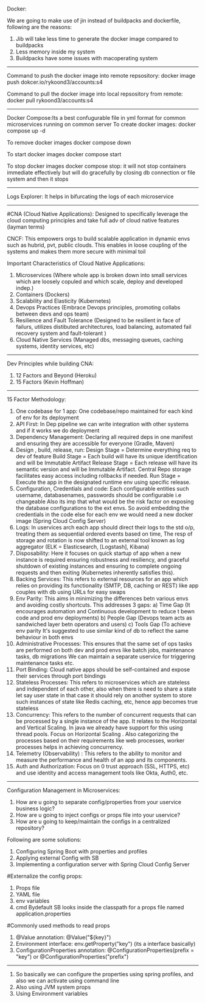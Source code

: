 Docker:

We are going to make use of jin instead of buildpacks and dockerfile, following are the reasons:

1) Jib will take less time to generate the docker image compared to buildpacks
2) Less memory inside my system
3) Buildpacks have some issues with macoperating system


-----------------------------------------------------------------------------------------------------------------------------

Command to push the docker image into remote repsository:
docker image push dokcer.io/rykoond3/accounts:s4

Command to pull the docker image into local repsository from remote:
docker pull rykoond3/accounts:s4

-----------------------------------------------------------------------------------------------------------------------------

Docker Compose:Its a best confugurable file in yml format for common microservices running on common server
To create docker images:
docker compose up -d

To remove docker images
docker compose down

To start docker images
docker compose start

To stop docker images
docker compose stop: it will not stop containers immediate effectively but will do gracefully by closing db connection or file system and then it stops

-----------------------------------------------------------------------------------------------------------------------------

Logs Explorer:
It helps in bifurcating the logs of each microservice

-----------------------------------------------------------------------------------------------------------------------------

#CNA (Cloud Native Applications):
Designed to specifically leverage the cloud computing principles and take full adv of cloud native features (layman terms)

CNCF:
This empowers orgs to build scalable application in dynamic envs such as hubrid, pvt, public clouds. This enables in loose coupling of the 
systems and makes them more secure with minimal toil

Important Characteristics of Cloud Native Applications:
1) Microservices (Where whole app is broken down into small services which are loosely copuled and which scale, deploy and developed indep.)
2) Containers (Dockers)
3) Scalability and Elasticity (Kubernetes)
4) Devops Practices (Embrace Devops principles, promoting collabs between devs and ops team)
5) Resilience and Fault Tolerance (Designed to be resilient in face of failurs, utilizes distibuted architectures, load balancing, automated fail recovery system and fault-tolerant )
6) Cloud Native Services (Managed dbs, messaging queues, caching systems, identity services, etc)


-----------------------------------------------------------------------------------------------------------------------------

Dev Principles while building CNA:

1) 12 Factors and Beyond (Heroku)
2) 15 Factors (Kevin Hoffman)

-----------------------------------------------------------------------------------------------------------------------------

15 Factor Methodology:
1) One codebase for 1 app: One codebase/repo maintained for each kind of env for its deployment
2) API First: In Dep pipeline we can write integration with other systems and if it works we do deployment
3) Dependency Management: Declaring all required deps in one manifest and ensuring they are accessible for everyone (Gradle, Maven)
4) Design , build, release, run: Design Stage = Determine everything req to dev of feature
                                 Build Stage = Each build will have its unique identification and will be Immutable Artifact
                                 Release Stage = Each release will have its semantic version and will be Immutable Artifact. Central Repo storage facilitates easy access including rollbacks if needed.
                                 Run Stage = Execute the app in the designated runtime env using specific release.
5) Configuration, Credentials and code: Each configurable entities such username, databasenames, passwords should be configurable i.e changeable
Also its imp that what would be the risk factor on exposing the database configurations to the ext envs. So avoid embedding the credentials in the code else for each env we would need a new docker image (Spring Cloud Config Server)
6) Logs: In uservices arch each app should direct their logs to the std o/p, treating them as sequential ordered events based on time,
The resp of storage and rotation is now shifted to an external tool known as log aggregator (ELK = Elasticsearch, [Logstash], Kibana)
7) Disposability: Here it focuses on quick startup of app when a new instance is required ensuring robustness and resiliency, and graceful
shutdown of existing instances and ensuring to complete ongoing requests and then exiting (Kubernetes inherently satisfies this).
8) Backing Services: This refers to external resources for an app which relies on providing its functionality (SMTP, DB, caching or REST)
like app couples with db using URLs for easy swaps
9) Env Parity: This aims in minimizing the differences betn various envs and avoiding costly shortcuts. This addresses 3 gaps:
  a) Time Gap (It encourages automation and Continuous development to reduce t bewn code and prod env deployments)
  b) People Gap (Devops team acts as sandwiched layer betn operators and users) 
  c) Tools Gap (To achieve env parity It's suggested to use similar kind of db to reflect the same behaviour in both envs
10) Administrative Processes: This ensures that the same set of ops tasks are performed on both dev and prod envs like batch jobs, maintenance tasks, db migrations
We can maintain a separate uservice for triggering maintenance tasks etc.
11) Port Binding: Cloud native apps should be self-contained and expose their services through port bindings
12) Stateless Processes: This refers to microservices which are stateless and independent of each other, also when there is need to share 
a state let say user state in that case it should rely on another system to store such instances of state like Redis caching, etc, hence app becomes true stateless
13) Concurrency: This refers to the number of concurrent requests that can be processed by a single instance of the app. It relates to the Horizontal and Vertical Scaling. In java we already have support for this using thread pools. Focus on Horizontal Scaling . Also categorizing the processes based on their requirements like web processes, worker processes helps in achieving concurrency.
14) Telemetry (Observability) : This refers to the ability to monitor and measure the performance and health of an app and its components.
15) Auth and Authorization: Focus on 0 trust approach (SSL, HTTPS, etc) and use identity and access management tools like Okta, Auth0, etc.

-----------------------------------------------------------------------------------------------------------------------------

Configuration Management in Microservices:
1) How are u going to separate config/properties from your uservice business logic?
2) How are u going to inject configs or props file into your uservice?
3) How are u going to keep/maintain the configs in a centralized repository?


Following are some solutions:
1) Configuring Spring Boot with properties and profiles
2) Applying external Config with SB
3) Implementing a configuration server with Spring Cloud Config Server

#Externalize the config props:
1) Props file
2) YAML file
3) env variables
4) cmd
Bydefault SB looks inside the classpath for a props file named application.properties

#Commonly used methods to read props

1) @Value annotation: @Value("${key}")
2) Environment interface: env.getProperty("key") (its a interface basically)
3) ConfigurationProperties annotation: @ConfigurationProperties(prefix = "key") or @ConfigurationProperties("prefix")


-----------------------------------------------------------------------------------------------------------------------------

1) So basically we can configure the properties using spring profiles, and also we can activate using command line
2) Also using JVM system props
3) Using Environment variables





